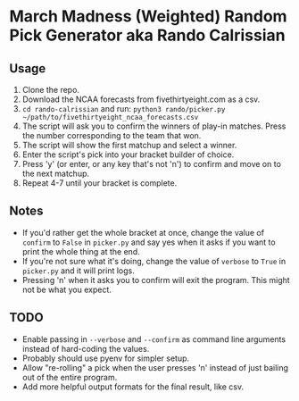 # March Madness (Weighted) Random Pick Generator aka Rando Calrissian

## Usage

1. Clone the repo.
2. Download the NCAA forecasts from fivethirtyeight.com as a csv.
3. `cd rando-calrissian` and run: `python3 rando/picker.py ~/path/to/fivethirtyeight_ncaa_forecasts.csv`
4. The script will ask you to confirm the winners of play-in matches. Press the number corresponding to the team that won.
5. The script will show the first matchup and select a winner.
6. Enter the script's pick into your bracket builder of choice.
7. Press 'y' (or enter, or any key that's not 'n') to confirm and move on to the next matchup.
8. Repeat 4-7 until your bracket is complete.

## Notes

- If you'd rather get the whole bracket at once, change the value of `confirm` to `False` in `picker.py` and say yes when it asks if you want to print the whole thing at the end.
- If you're not sure what it's doing, change the value of `verbose` to `True` in `picker.py` and it will print logs.
- Pressing 'n' when it asks you to confirm will exit the program. This might not be what you expect.

## TODO

- Enable passing in `--verbose` and `--confirm` as command line arguments instead of hard-coding the values.
- Probably should use pyenv for simpler setup.
- Allow "re-rolling" a pick when the user presses 'n' instead of just bailing out of the entire program.
- Add more helpful output formats for the final result, like csv.
